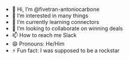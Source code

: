 - 👋 Hi, I’m @fivetran-antoniocarbone
- 👀 I’m interested in many things
- 🌱 I’m currently learning connectors
- 💞️ I’m looking to collaborate on winning deals
- 📫 How to reach me Slack
- 😄 Pronouns: He/Him
- ⚡ Fun fact: I was supposed to be a rockstar

<!---
fivetran-antoniocarbone/fivetran-antoniocarbone is a ✨ special ✨ repository because its `README.md` (this file) appears on your GitHub profile.
You can click the Preview link to take a look at your changes.
--->
